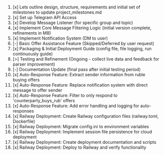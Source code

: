 1. [x] Lets outline design, structure, requirements and initial set of milestones to update project_milestones.md
2. [x] Set up Telegram API Access
3. [x] Develop Message Listener (for specific group and topic)
4. [x] Implement Core Message Filtering Logic (initial version complete, refinements in M8)
5. [x] Implement Notification System (DM to user)
6. [-] Basic Offer Assistance Feature (Skipped/Deferred by user request)
7. [x] Packaging & Initial Deployment Guide (config file, file logging, run continuously guide)
8. [>] Testing and Refinement (Ongoing - collect live data and feedback for parser improvement)
9. [-] Documentation Update (final pass after initial testing period)
10. [x] Auto-Response Feature: Extract sender information from ruble buying offers
11. [x] Auto-Response Feature: Replace notification system with direct message to offer sender
12. [x] Auto-Response Feature: Filter to only respond to 'counterparty_buys_rub' offers
13. [x] Auto-Response Feature: Add error handling and logging for auto-responses
14. [x] Railway Deployment: Create Railway configuration files (railway.toml, Dockerfile)
15. [x] Railway Deployment: Migrate config.ini to environment variables
16. [x] Railway Deployment: Implement session file persistence for cloud deployment
17. [x] Railway Deployment: Create deployment documentation and scripts
18. [x] Railway Deployment: Deploy to Railway and verify functionality 